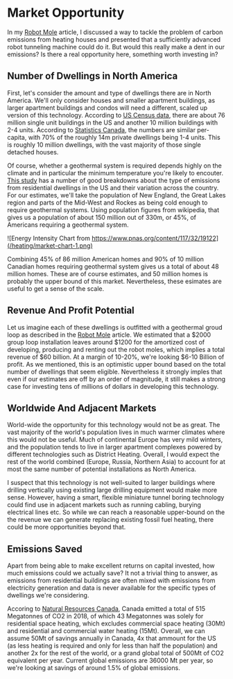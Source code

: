 # Market Opportunity

In my [Robot Mole](robot-mole.md) article, I discussed a way to tackle the problem of carbon emissions from heating houses and presented that a sufficiently advanced robot tunneling machine could do it. But would this really make a dent in our emissions? Is there a real opportunity here, something worth investing in? 


## Number of Dwellings in North America
First, let's consider the amount and type of dwellings there are in North America. We'll only consider houses and smaller apartment buildings, as larger apartment buildings and condos will need a different, scaled up version of this technology. According to [US Census data](https://www.infoplease.com/us/census/housing-statistics), there are about 76 million single unit buildings in the US and another 10 million buildings with 2-4 units. According to [Statistics Canada](https://www12.statcan.gc.ca/census-recensement/2016/as-sa/98-200-x/2016005/98-200-x2016005-eng.cfm), the numbers are similar per-capita, with 70% of the roughly 14m private dwellings being 1-4 units. This is roughly 10 million dwellings, with the vast majority of those single detached houses.

Of course, whether a geothermal system is required depends highly on the climate and in particular the minimum temperature you're likely to encouter. [This study](https://www.pnas.org/content/117/32/19122) has a number of good breakdowns about the type of emissions from residential dwellings in the US and their variation across the country. For our estimates, we'll take the population of New England, the Great Lakes region and parts of the Mid-West and Rockes as being cold enough to require geothermal systems. Using population figures from wikipedia, that gives us a population of about 150 million out of 330m, or 45%, of Americans requiring a geothermal system. 


![Energy Intensity Chart from https://www.pnas.org/content/117/32/19122](/heating/market-chart-1.png)

Combining 45% of 86 million American homes and 90% of 10 million Canadian homes requiring geothermal system gives us a total of about 48 million homes. These are of course estimates, and 50 million homes is probably the upper bound of this market. Nevertheless, these esimates are useful to get a sense of the scale.


## Revenue And Profit Potential
Let us imagine each of these dwellings is outfitted with a geothermal groud loop as described in the [Robot Mole](robot-mole.md) article. We estimated that a $2000 group loop installation leaves around $1200 for the amortized cost of developing, producing and renting out the robot moles, which implies a total revenue of $60 billion. At a margin of 10-20%, we're looking $6-10 Billion of profit. As we mentioned, this is an optimistic upper bound based on the total number of dwellings that seem eligible. Nevertheless it strongly imples that even if our estimates are off by an order of magnitude, it still makes a strong case for investing tens of millions of dollars in developing this technology.


## Worldwide And Adjacent Markets

World-wide the opportunity for this technology would not be as great. The vast majority of the world's population lives in much warmer climates where this would not be useful. Much of continental Europe has very mild winters, and the population tends to live in larger apartment complexes powered by different technologies such as District Heating. Overall, I would expect the rest of the world combined (Europe, Russia, Northern Asia) to account for at most the same number of potential installations as North America.

I suspect that this technology is not well-suited to larger buildings where drilling vertically using existing large drilling equipment would make more sense. However, having a smart, flexible miniature tunnel boring technology could find use in adjacent markets such as running cabling, burying electrical lines etc. So while we can reach a reasonable upper-bound on the the revenue we can generate replacing existing fossil fuel heating, there could be more opportunities beyond that.


## Emissions Saved

Apart from being able to make excellent returns on capital invested, how much emissions could we actually save? It not a trivial thing to answer, as emissions from residential buildings are often mixed with emissions from electricity generation and data is never available for the specific types of dwellings we're considering. 

Accoring to [Natural Resources Canada](https://oee.nrcan.gc.ca/corporate/statistics/neud/dpa/showTable.cfm?type=HB&sector=aaa&juris=ca&rn=3&page=0), Canada emitted a total of 515 Megatonnes of CO2 in 2018, of which 43 Megatonnes was solely for residential space heating, which excludes commercial space heating (30Mt) and residential and commercial water heating (15Mt). Overall, we can assume 50Mt of savings annually in Canada, 4x that ammount for the US (as less heating is required and only for less than half the population) and another 2x for the rest of the world, or a grand global total of 500Mt of CO2 equivalent per year. Current global emissions are 36000 Mt per year, so we're looking at savings of around 1.5% of global emissions.
